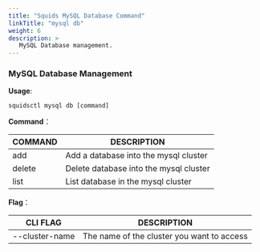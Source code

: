 ```yaml
---
title: "Squids MySQL Database Command"
linkTitle: "mysql db"
weight: 6
description: >
   MySQL Database management.
---
```


### MySQL Database Management

**Usage**:

```shell script
squidsctl mysql db [command]
```

**Command**：

| COMMAND | DESCRIPTION                            |
| ------- | -------------------------------------- |
| add     | Add a database into the mysql cluster  |
| delete  | Delete database into the mysql cluster |
| list    | List database in the mysql cluster     |

**Flag**：

| CLI FLAG       | DESCRIPTION                                |
| -------------- | ------------------------------------------ |
| --cluster-name | The name of the cluster you want to access |